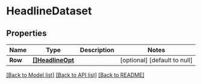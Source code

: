 # HeadlineDataset

## Properties
Name | Type | Description | Notes
------------ | ------------- | ------------- | -------------
**Row** | [**[]HeadlineOpt**](Headline_opt.md) |  | [optional] [default to null]

[[Back to Model list]](../README.md#documentation-for-models) [[Back to API list]](../README.md#documentation-for-api-endpoints) [[Back to README]](../README.md)

